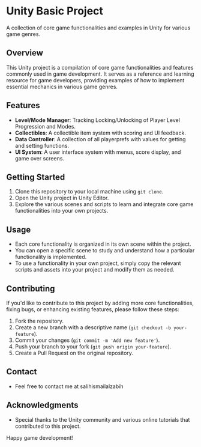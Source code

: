 # Unity Basic Project

A collection of core game functionalities and examples in Unity for various game genres.

## Overview

This Unity project is a compilation of core game functionalities and features commonly used in game development. It serves as a reference and learning resource for game developers, providing examples of how to implement essential mechanics in various game genres.

## Features

- **Level/Mode Manager**: Tracking Locking/Unlocking of Player Level Progression and Modes.
- **Collectibles**: A collectible item system with scoring and UI feedback.
- **Data Controller**: A collection of all playerprefs with values for getting and setting functions.
- **UI System**: A user interface system with menus, score display, and game over screens.

## Getting Started

1. Clone this repository to your local machine using `git clone`.
2. Open the Unity project in Unity Editor.
3. Explore the various scenes and scripts to learn and integrate core game functionalities into your own projects.

## Usage

- Each core functionality is organized in its own scene within the project.
- You can open a specific scene to study and understand how a particular functionality is implemented.
- To use a functionality in your own project, simply copy the relevant scripts and assets into your project and modify them as needed.

## Contributing

If you'd like to contribute to this project by adding more core functionalities, fixing bugs, or enhancing existing features, please follow these steps:

1. Fork the repository.
2. Create a new branch with a descriptive name (`git checkout -b your-feature`).
3. Commit your changes (`git commit -m 'Add new feature'`).
4. Push your branch to your fork (`git push origin your-feature`).
5. Create a Pull Request on the original repository.

## Contact

- Feel free to contact me at salihismailalzabih

## Acknowledgments

- Special thanks to the Unity community and various online tutorials that contributed to this project.

Happy game development!
